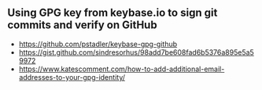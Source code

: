 ## Using GPG key from keybase.io to sign git commits and verify on GitHub
* https://github.com/pstadler/keybase-gpg-github
* https://gist.github.com/sindresorhus/98add7be608fad6b5376a895e5a59972
* https://www.katescomment.com/how-to-add-additional-email-addresses-to-your-gpg-identity/
